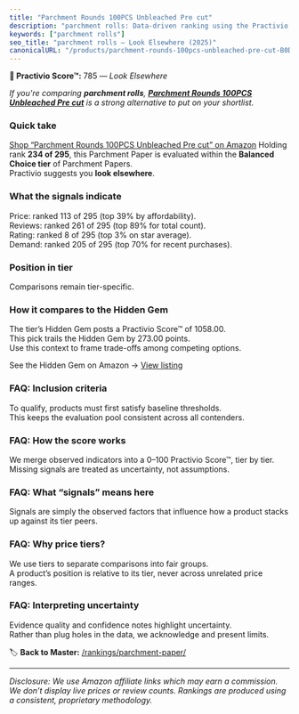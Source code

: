 ```yaml
---
title: "Parchment Rounds 100PCS Unbleached Pre cut"
description: "parchment rolls: Data-driven ranking using the Practivio Score™. Positioned by quality, value, demand, findability, momentum."
keywords: ["parchment rolls"]
seo_title: "parchment rolls — Look Elsewhere (2025)"
canonicalURL: "/products/parchment-rounds-100pcs-unbleached-pre-cut-B0D9Y11XJ6/"
---
```


**🚫 Practivio Score™:** 785 — _Look Elsewhere_


*If you're comparing **parchment rolls**, **[Parchment Rounds 100PCS Unbleached Pre cut](https://www.amazon.com/dp/B0D9Y11XJ6?tag=practivio-20)** is a strong alternative to put on your shortlist.*
### Quick take
[Shop “Parchment Rounds 100PCS Unbleached Pre cut” on Amazon](https://www.amazon.com/dp/B0D9Y11XJ6?tag=practivio-20)
Holding rank **234 of 295**, this Parchment Paper is evaluated within the **Balanced Choice tier** of Parchment Papers.  
Practivio suggests you **look elsewhere**.

### What the signals indicate
Price: ranked 113 of 295 (top 39% by affordability).  
Reviews: ranked 261 of 295 (top 89% for total count).  
Rating: ranked 8 of 295 (top 3% on star average).  
Demand: ranked 205 of 295 (top 70% for recent purchases).

### Position in tier
Comparisons remain tier-specific.

### How it compares to the Hidden Gem
The tier’s Hidden Gem posts a Practivio Score™ of 1058.00.  
This pick trails the Hidden Gem by 273.00 points.  
Use this context to frame trade-offs among competing options.  

See the Hidden Gem on Amazon → [View listing](https://www.amazon.com/dp/B0B6PLG6G2?tag=practivio-20)

### FAQ: Inclusion criteria
To qualify, products must first satisfy baseline thresholds.  
This keeps the evaluation pool consistent across all contenders.

### FAQ: How the score works
We merge observed indicators into a 0–100 Practivio Score™, tier by tier.  
Missing signals are treated as uncertainty, not assumptions.

### FAQ: What “signals” means here
Signals are simply the observed factors that influence how a product stacks up against its tier peers.

### FAQ: Why price tiers?
We use tiers to separate comparisons into fair groups.  
A product’s position is relative to its tier, never across unrelated price ranges.

### FAQ: Interpreting uncertainty
Evidence quality and confidence notes highlight uncertainty.  
Rather than plug holes in the data, we acknowledge and present limits.


🏷️ **Back to Master:** [/rankings/parchment-paper/](/rankings/parchment-paper/)

---
_Disclosure: We use Amazon affiliate links which may earn a commission. We don’t display live prices or review counts. Rankings are produced using a consistent, proprietary methodology._
